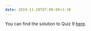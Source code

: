 ```yaml
---
date: 2019-11-28T07:00:00+3:30
---
```

You can find the solution to Quiz 9 [here](static_files/quizes/Quiz9-Solution.pdf).